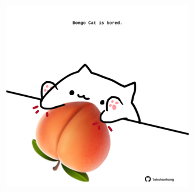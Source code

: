 <!-- built at 15/10/2021, 09:01:59 UTC -->
<p align="center">
  <img width="500" height="500" src="./ReadmeImage.svg">
</p>
